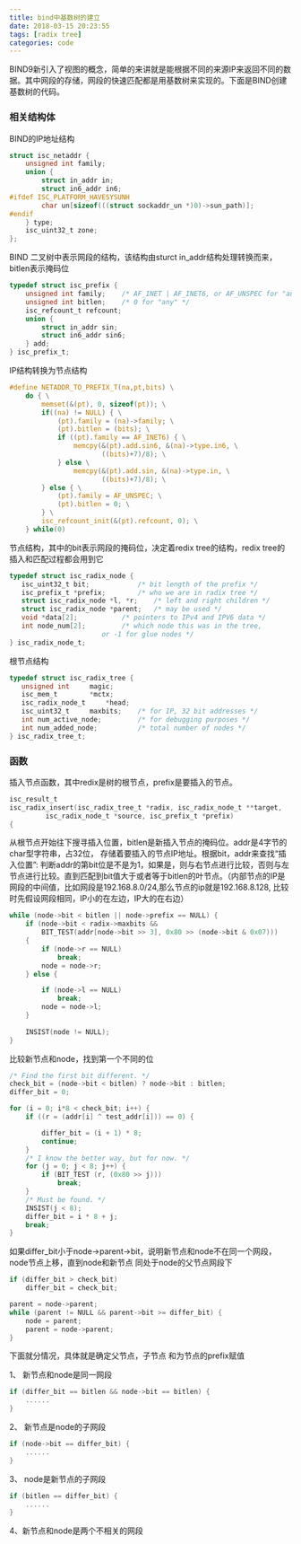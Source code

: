 ```yaml
---
title: bind中基数树的建立
date: 2018-03-15 20:23:55
tags: [radix tree]
categories: code
---
```


BIND9新引入了视图的概念，简单的来讲就是能根据不同的来源IP来返回不同的数据。其中网段的存储，网段的快速匹配都是用基数树来实现的。下面是BIND创建基数树的代码。

### 相关结构体

BIND的IP地址结构

```c
struct isc_netaddr {
	unsigned int family;
	union {
		struct in_addr in;
		struct in6_addr in6;
#ifdef ISC_PLATFORM_HAVESYSUNH
		char un[sizeof(((struct sockaddr_un *)0)->sun_path)];
#endif
	} type;
	isc_uint32_t zone;
};
```

<!-- more -->

BIND 二叉树中表示网段的结构，该结构由sturct in_addr结构处理转换而来， bitlen表示掩码位

```c
typedef struct isc_prefix {
    unsigned int family;	/* AF_INET | AF_INET6, or AF_UNSPEC for "any" */
    unsigned int bitlen;	/* 0 for "any" */
    isc_refcount_t refcount;
    union {
		struct in_addr sin;
		struct in6_addr sin6;
    } add;
} isc_prefix_t;
```

IP结构转换为节点结构
```c
#define NETADDR_TO_PREFIX_T(na,pt,bits) \
	do { \
		memset(&(pt), 0, sizeof(pt)); \
		if((na) != NULL) { \
			(pt).family = (na)->family; \
			(pt).bitlen = (bits); \
			if ((pt).family == AF_INET6) { \
				memcpy(&(pt).add.sin6, &(na)->type.in6, \
				       ((bits)+7)/8); \
			} else \
				memcpy(&(pt).add.sin, &(na)->type.in, \
				       ((bits)+7)/8); \
		} else { \
			(pt).family = AF_UNSPEC; \
			(pt).bitlen = 0; \
		} \
		isc_refcount_init(&(pt).refcount, 0); \
	} while(0)
```

节点结构，其中的bit表示网段的掩码位，决定着redix tree的结构，redix tree的插入和匹配过程都会用到它

```c
typedef struct isc_radix_node {
   isc_uint32_t bit;			/* bit length of the prefix */
   isc_prefix_t *prefix;		/* who we are in radix tree */
   struct isc_radix_node *l, *r;	/* left and right children */
   struct isc_radix_node *parent;	/* may be used */
   void *data[2];			/* pointers to IPv4 and IPV6 data */
   int node_num[2];			/* which node this was in the tree,
					   or -1 for glue nodes */
} isc_radix_node_t;

```
根节点结构
```c
typedef struct isc_radix_tree {
   unsigned int		magic;
   isc_mem_t		*mctx;
   isc_radix_node_t 	*head;
   isc_uint32_t		maxbits;	/* for IP, 32 bit addresses */
   int num_active_node;			/* for debugging purposes */
   int num_added_node;			/* total number of nodes */
} isc_radix_tree_t;
```



### 函数

插入节点函数，其中redix是树的根节点，prefix是要插入的节点。

```c
isc_result_t
isc_radix_insert(isc_radix_tree_t *radix, isc_radix_node_t **target,
		 isc_radix_node_t *source, isc_prefix_t *prefix)
{
```

从根节点开始往下搜寻插入位置，bitlen是新插入节点的掩码位。addr是4字节的char型字符串，占32位， 存储着要插入的节点IP地址。根据bit，addr来查找“插入位置”: 判断addr的第bit位是不是为1，如果是，则与右节点进行比较，否则与左节点进行比较。直到匹配到bit值大于或者等于bitlen的叶节点。（内部节点的IP是网段的中间值，比如网段是192.168.8.0/24,那么节点的ip就是192.168.8.128, 比较时先假设网段相同，IP小的在左边，IP大的在右边）



```c
while (node->bit < bitlen || node->prefix == NULL) {
	if (node->bit < radix->maxbits &&
	    BIT_TEST(addr[node->bit >> 3], 0x80 >> (node->bit & 0x07)))
	{
		if (node->r == NULL)
			break;
		node = node->r;
	} else {

		if (node->l == NULL)
			break;
		node = node->l;
	}
	
	INSIST(node != NULL);
}
```
比较新节点和node，找到第一个不同的位

```c
/* Find the first bit different. */
check_bit = (node->bit < bitlen) ? node->bit : bitlen;
differ_bit = 0;

for (i = 0; i*8 < check_bit; i++) {
	if ((r = (addr[i] ^ test_addr[i])) == 0) {

		differ_bit = (i + 1) * 8;
		continue;
	}
	/* I know the better way, but for now. */
	for (j = 0; j < 8; j++) {
		if (BIT_TEST (r, (0x80 >> j)))
			break;
	}
	/* Must be found. */
	INSIST(j < 8);
	differ_bit = i * 8 + j;
	break;
}
```
如果differ_bit小于node->parent->bit，说明新节点和node不在同一个网段，node节点上移，直到node和新节点 同处于node的父节点网段下

```c
if (differ_bit > check_bit)
	differ_bit = check_bit;

parent = node->parent;
while (parent != NULL && parent->bit >= differ_bit) {
	node = parent;
	parent = node->parent;
}
```
下面就分情况，具体就是确定父节点，子节点 和为节点的prefix赋值

1、  新节点和node是同一网段
```c
if (differ_bit == bitlen && node->bit == bitlen) {
    ......
}
```
2、 新节点是node的子网段

```c
if (node->bit == differ_bit) {
    ......
}
```
3、 node是新节点的子网段

```c
if (bitlen == differ_bit) {
    ......
}
```
4、新节点和node是两个不相关的网段 




